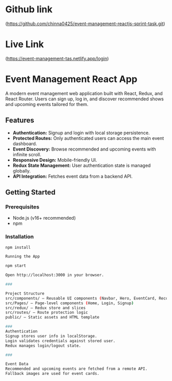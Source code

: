 # Github link

(https://github.com/chinna0425/event-management-reactjs-sprint-task.git)

# Live Link

(https://event-management-tas.netlify.app/login)

# Event Management React App

A modern event management web application built with React, Redux, and React Router. Users can sign up, log in, and discover recommended shows and upcoming events tailored for them.

## Features

- **Authentication:** Signup and login with local storage persistence.
- **Protected Routes:** Only authenticated users can access the main event dashboard.
- **Event Discovery:** Browse recommended and upcoming events with infinite scroll.
- **Responsive Design:** Mobile-friendly UI.
- **Redux State Management:** User authentication state is managed globally.
- **API Integration:** Fetches event data from a backend API.

## Getting Started

### Prerequisites

- Node.js (v16+ recommended)
- npm

### Installation

```sh
npm install

Running the App

npm start

Open http://localhost:3000 in your browser.

###

Project Structure
src/components/ — Reusable UI components (Navbar, Hero, EventCard, Recommended, Upcoming)
src/Pages/ — Page-level components (Home, Login, Signup)
src/redux/ — Redux store and slices
src/routes/ — Route protection logic
public/ — Static assets and HTML template

###
Authentication
Signup stores user info in localStorage.
Login validates credentials against stored user.
Redux manages login/logout state.

###

Event Data
Recommended and upcoming events are fetched from a remote API.
Fallback images are used for event cards.
```
